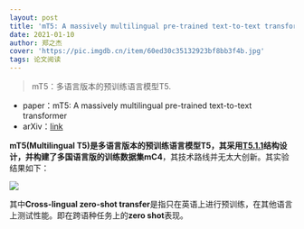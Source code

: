 ```yaml
---
layout: post
title: 'mT5: A massively multilingual pre-trained text-to-text transformer'
date: 2021-01-10
author: 郑之杰
cover: 'https://pic.imgdb.cn/item/60ed30c35132923bf8bb3f4b.jpg'
tags: 论文阅读
---
```


> mT5：多语言版本的预训练语言模型T5.

- paper：mT5: A massively multilingual pre-trained text-to-text transformer
- arXiv：[link](https://arxiv.org/abs/2010.11934)

**mT5(Multilingual T5)**是多语言版本的预训练语言模型T5，其采用[T5.1.1](https://0809zheng.github.io/2021/01/09/t511.html)结构设计，并构建了多国语言版的训练数据集**mC4**，其技术路线并无太大创新。其实验结果如下：

![](https://pic.imgdb.cn/item/60ed31525132923bf8c04be6.jpg)

其中**Cross-lingual zero-shot transfer**是指只在英语上进行预训练，在其他语言上测试性能。即在跨语种任务上的**zero shot**表现。